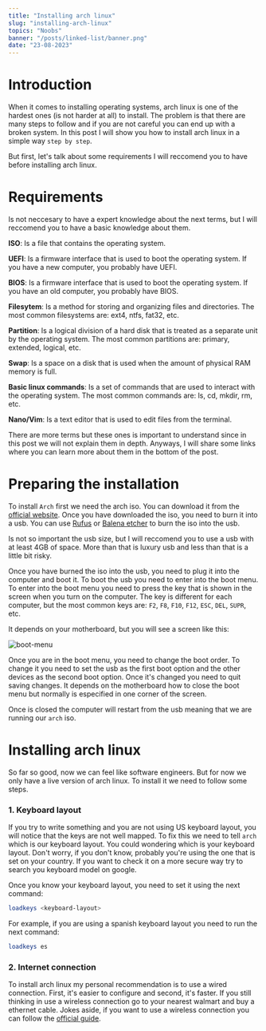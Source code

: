 ```yaml
---
title: "Installing arch linux"
slug: "installing-arch-linux"
topics: "Noobs" 
banner: "/posts/linked-list/banner.png"
date: "23-08-2023"
---
```


# Introduction
When it comes to installing operating systems, arch linux is one of the hardest ones (is not harder at all) to install. The problem is that there are many steps to follow and if you are not careful you can end up with a broken system. In this post I will show you how to install arch linux in a simple way `step by step`.

But first, let's talk about some requirements I will reccomend you to have before installing arch linux.

# Requirements
Is not neccesary to have a expert knowledge about the next terms, but I will reccomend you to have a basic knowledge about them.

**ISO**: Is a file that contains the operating system. 

**UEFI**: Is a firmware interface that is used to boot the operating system. If you have a new computer, you probably have UEFI.

**BIOS**: Is a firmware interface that is used to boot the operating system. If you have an old computer, you probably have BIOS.

**Filesytem**: Is a method for storing and organizing files and directories. The most common filesystems are: ext4, ntfs, fat32, etc.

**Partition**: Is a logical division of a hard disk that is treated as a separate unit by the operating system. The most common partitions are: primary, extended, logical, etc.

**Swap**: Is a space on a disk that is used when the amount of physical RAM memory is full.

**Basic linux commands**: Is a set of commands that are used to interact with the operating system. The most common commands are: ls, cd, mkdir, rm, etc.

**Nano/Vim**: Is a text editor that is used to edit files from the terminal.

There are more terms but these ones is important to understand since in this post we will not explain them in depth. Anyways, I will share some links where you can learn more about them in the bottom of the post.

# Preparing the installation
To install `Arch` first we need the arch iso. You can download it from the [official website](https://archlinux.org/download/). Once you have downloaded the iso, you need to burn it into a usb. You can use [Rufus](https://rufus.ie/) or [Balena etcher](https://www.balena.io/etcher/) to burn the iso into the usb.

Is not so important the usb size, but I will reccomend you to use a usb with at least 4GB of space. More than that is luxury usb and less than that is a little bit risky.

Once you have burned the iso into the usb, you need to plug it into the computer and boot it. To boot the usb you need to enter into the boot menu. To enter into the boot menu you need to press the key that is shown in the screen when you turn on the computer. The key is different for each computer, but the most common keys are: `F2`, `F8`, `F10`, `F12`, `ESC`, `DEL`, `SUPR`, etc.

It depends on your motherboard, but you will see a screen like this:

![boot-menu](/posts/installing-arch-linux/boot-menu.png)

Once you are in the boot menu, you need to change the boot order. To change it you need to set the usb as the first boot option and the other devices as the second boot option. Once it's changed you need to quit saving changes. It depends on the motherboard how to close the boot menu but normally is especified in one corner of the screen.

Once is closed the computer will restart from the usb meaning that we are running our `arch` iso. 

# Installing arch linux

So far so good, now we can feel like software engineers. But for now we only have a live version of arch linux. To install it we need to follow some steps.

### 1. Keyboard layout
If you try to write something and you are not using US keyboard layout, you will notice that the keys are not well mapped. To fix this we need to tell `arch` which is our keyboard layout. You could wondering which is your keyboard layout. Don't worry, if you don't know, probably you're using the one that is set on your country. If you want to check it on a more secure way try to search you keyboard model on google.

Once you know your keyboard layout, you need to set it using the next command: 

```bash
loadkeys <keyboard-layout>
```

For example, if you are using a spanish keyboard layout you need to run the next command:

```bash
loadkeys es
```

### 2. Internet connection
To install arch linux my personal recommendation is to use a wired connection. First, it's easier to configure and second, it's faster. If you still thinking in use a wireless connection go to your nearest walmart and buy a ethernet cable. Jokes aside, if you want to use a wireless connection you can follow the [official guide](https://wiki.archlinux.org/title/Network_configuration/Wireless).


